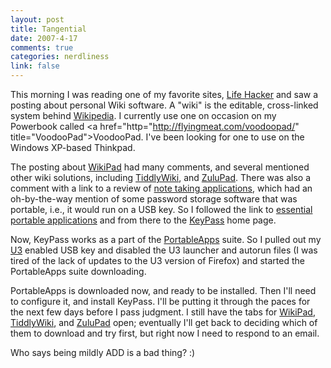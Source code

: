 ```yaml
--- 
layout: post
title: Tangential
date: 2007-4-17
comments: true
categories: nerdliness
link: false
---
```

This morning I was reading one of my favorite sites, <a href="http://lifehacker.com" title="Life Hacker">Life Hacker</a> and saw a posting about personal Wiki software.  A "wiki" is the editable, cross-linked system behind <a href="http://wikipedia.org" title="Wikipedia">Wikipedia</a>.  I currently use one on occasion on my Powerbook called <a href="http="http://flyingmeat.com/voodoopad/" title="VoodooPad">VoodooPad</a>.  I've been looking for one to use on the Windows XP-based Thinkpad.

The posting about <a href="http://www.jhorman.org/wikidPad/" title="WikiPad">WikiPad</a> had many comments, and several mentioned other wiki solutions, including <a href="http://www.tiddlywiki.com/" title="TiddlyWiki">TiddlyWiki</a>, and <a href="http://www.gersic.com/zulupad/download.html" title="ZuluPad">ZuluPad</a>.  There was also a comment with a link to a review of  <a href="http://www.davinciplanet.com/2007/04/15/note-taking-applications/" title="Note Taking Applications">note taking applications</a>, which had an oh-by-the-way mention of some password storage software that was portable, i.e., it would run on a USB key.  So I followed the link to <a href="http://www.davinciplanet.com/2006/10/15/essential-portable-apps/" title="Essential Portable Apps">essential portable applications</a> and from there to the <a href="http://keepass.info/news/n070320_portableapps.html" title="KeyPass">KeyPass</a> home page.

Now, KeyPass works as a part of the <a href="http://portableapps.com/" title="PortableApps">PortableApps</a> suite. So I pulled out my <a href="http://u3.com/" title="U3">U3</a> enabled USB key and disabled the U3 launcher and autorun files (I was tired of the lack of updates to the U3 version of Firefox) and started the PortableApps suite downloading.

PortableApps is downloaded now, and ready to be installed.  Then I'll need to configure it, and install KeyPass.  I'll be putting it through the paces for the next few days before I pass judgment.  I still have the tabs for <a href="http://www.jhorman.org/wikidPad/" title="WikiPad">WikiPad</a>, <a href="http://www.tiddlywiki.com/" title="TiddlyWiki">TiddlyWiki</a>, and <a href="http://www.gersic.com/zulupad/download.html" title="ZuluPad">ZuluPad</a> open; eventually I'll get back to deciding which of them to download and try first, but right now I need to respond to an email.

Who says being mildly ADD is a bad thing?  :)
